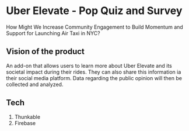 # Uber Elevate - Pop Quiz and Survey
How Might We Increase Community Engagement to Build Momentum and Support for Launching Air Taxi in NYC?

## Vision of the product
An add-on that allows users to learn more about Uber Elevate and its societal impact during their rides. They can also share this information ia their social media platform. Data regarding the public opinion will then be collected and analyzed. 
## Tech
1. Thunkable
2. Firebase
